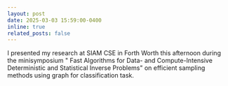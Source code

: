 ```yaml
---
layout: post
date: 2025-03-03 15:59:00-0400
inline: true
related_posts: false
---
```

I presented my research at SIAM CSE in Forth Worth this afternoon during the minisymposium " Fast Algorithms for Data- and Compute-Intensive Deterministic and Statistical Inverse Problems" on efficient sampling methods using graph for classification task. 

